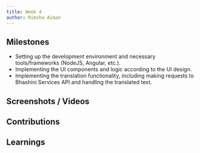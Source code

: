 ```yaml
---
title: Week 4
author: Rimsha Aiman
---
```


## Milestones
- Setting up the development environment and necessary tools/frameworks (NodeJS, Angular, etc.).
- Implementing the UI components and logic according to the UI design.
- Implementing the translation functionality, including making requests to Bhashini Services API and handling
the translated text.

## Screenshots / Videos 

## Contributions

## Learnings